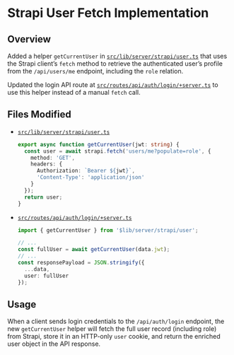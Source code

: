 # Strapi User Fetch Implementation

## Overview

Added a helper `getCurrentUser` in [`src/lib/server/strapi/user.ts`](src/lib/server/strapi/user.ts:1) that uses the Strapi client’s `fetch` method to retrieve the authenticated user’s profile from the `/api/users/me` endpoint, including the `role` relation.

Updated the login API route at [`src/routes/api/auth/login/+server.ts`](src/routes/api/auth/login/+server.ts:1) to use this helper instead of a manual `fetch` call.

## Files Modified

- [`src/lib/server/strapi/user.ts`](src/lib/server/strapi/user.ts:1)

  ```typescript
  export async function getCurrentUser(jwt: string) {
    const user = await strapi.fetch('users/me?populate=role', {
      method: 'GET',
      headers: {
        Authorization: `Bearer ${jwt}`,
        'Content-Type': 'application/json'
      }
    });
    return user;
  }
  ```

- [`src/routes/api/auth/login/+server.ts`](src/routes/api/auth/login/+server.ts:1)

  ```typescript
  import { getCurrentUser } from '$lib/server/strapi/user';

  // ...
  const fullUser = await getCurrentUser(data.jwt);
  // ...
  const responsePayload = JSON.stringify({
    ...data,
    user: fullUser
  });
  ```

## Usage

When a client sends login credentials to the `/api/auth/login` endpoint, the new `getCurrentUser` helper will fetch the full user record (including role) from Strapi, store it in an HTTP-only `user` cookie, and return the enriched user object in the API response.